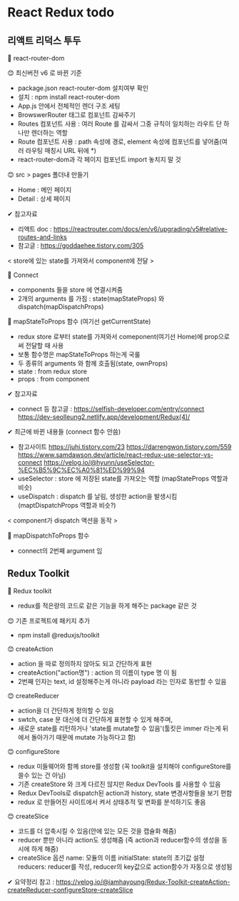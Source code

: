 # React Redux todo

## 리액트 리덕스 투두

📌 react-router-dom 

😊 최신버전 v6 로 바뀐 기준
  - package.json react-router-dom 설치여부 확인
  - 설치 : npm install react-router-dom
  - App.js 안에서 전체적인 렌더 구조 세팅
  - BrowswerRouter 태그로 컴포넌트 감싸주기
  - Routes 컴포넌트 사용 : 여러 Route 를 감싸서 그중 규칙이 일치하는 라우트 단 하나만 렌더하는 역할
  - Route 컴포넌트 사용 : path 속성에 경로, element 속성에 컴포넌트를 넣어줌(여러 라우팅 매칭시 URL 뒤에 *)
  - react-router-dom과 각 페이지 컴포넌트 import 놓치지 말 것

😊 src > pages 폴더내 만들기
  - Home : 메인 페이지
  - Detail : 상세 페이지

✔ 참고자료
  - 리액트 doc : https://reactrouter.com/docs/en/v6/upgrading/v5#relative-routes-and-links
  - 참고글 : https://goddaehee.tistory.com/305


< store에 있는 state를 가져와서 component에 전달 >

📌 Connect
  - components 들을 store 에 연결시켜줌
  - 2개의 arguments 를 가짐 : state(mapStateProps) 와 dispatch(mapDispatchProps)

📌 mapStateToProps 함수 (여기선 getCurrentState)
  - redux store 로부터 state를 가져와서 comeponent(여기선 Home)에 prop으로써 전달할 때 사용
  - 보통 함수명은 mapStateToProps 하는게 국룰
  - 두 종류의 arguments 와 함께 호출됨(state, ownProps)
  - state : from redux store
  - props : from component

✔ 참고자료
  - connect 등 참고글 : https://selfish-developer.com/entry/connect  https://dev-seolleung2.netlify.app/development/Redux(4)/

✔ 최근에 바뀐 내용들 (connect 함수 안씀)
  - 참고사이트 https://juhi.tistory.com/23  https://darrengwon.tistory.com/559 https://www.samdawson.dev/article/react-redux-use-selector-vs-connect  https://velog.io/@hyunn/useSelector-%EC%B5%9C%EC%A0%81%ED%99%94
  - useSelector : store 에 저장된 state를 가져오는 역할 (mapStateProps 역할과 비슷)
  - useDispatch : dispatch 를 날림, 생성한 action을 발생시킴 (maptDispatchProps 역할과 비슷?)

< component가 dispatch 액션을 동작 >

📌 mapDispatchToProps 함수
  - connect의 2번째 argument 임


## Redux Toolkit

📌 Redux toolkit
  - redux를 적은량의 코드로 같은 기능을 하게 해주는 package 같은 것

😊 기존 프로젝트에 패키지 추가
  - npm install @reduxjs/toolkit

😊 createAction
  - action 을 따로 정의하지 않아도 되고 간단하게 표현
  - createAction("action명") : action 의 이름이 type 명 이 됨
  - 2번째 인자는 text, id 설정해주는게 아니라 payload 라는 인자로 동반할 수 있음 

😊 createReducer
  - action을 더 간단하게 정의할 수 있음
  - swtch, case 문 대신에 더 간단하게 표현할 수 있게 해주며,
  - 새로운 state를 리턴하거나 'state를 mutate할 수 있음'(툴킷은 immer 라는게 뒤에서 돌아가기 때문에 mutate 가능하다고 함)

😊 configureStore
  - redux 미들웨어와 함께 store를 생성함 (꼭 toolkit을 설치해야 configureStore를 쓸수 있는 건 아님)
  - 기존 createStore 와 크게 다르진 않지만 Redux DevTools 를 사용할 수 있음
  - Redux DevTools로 dispatch된 action과 history, state 변경사항들을 보기 편함
  - redux 로 만들어진 사이트에서 켜서 상태추적 및 변화를 분석하기도 좋음

😊 createSlice
  - 코드를 더 압축시킬 수 있음(안에 있는 모든 것을 캡슐화 해줌)
  - reducer 뿐만 아니라 action도 생성해줌 (즉 action과 reducer함수의 생성을 동시에 하게 해줌)
  - createSlice 옵션
    name: 모듈의 이름
    initialState: state의 초기값 설정
    reducers: reducer를 작성, reducer의 key값으로 action함수가 자동으로 생성됨

✔ 요약정리 참고 : https://velog.io/@iamhayoung/Redux-Toolkit-createAction-createReducer-configureStore-createSlice

